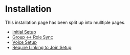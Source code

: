 # Installation

This installation page has been split up into mulltiple pages.

* [Initial Setup](initial-setup)
* [Group \<\-\> Role Sync](sync-setup)
* [Voice Setup](voice-setup)
* [Require Linking to Join Setup](link-to-join-setup)
